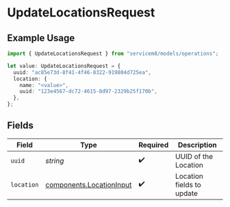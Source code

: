 # UpdateLocationsRequest

## Example Usage

```typescript
import { UpdateLocationsRequest } from "servicem8/models/operations";

let value: UpdateLocationsRequest = {
  uuid: "ac85e73d-8f41-4f46-8322-919804d725ea",
  location: {
    name: "<value>",
    uuid: "123e4567-dc72-4615-8d97-2329b25f170b",
  },
};
```

## Fields

| Field                                                                | Type                                                                 | Required                                                             | Description                                                          |
| -------------------------------------------------------------------- | -------------------------------------------------------------------- | -------------------------------------------------------------------- | -------------------------------------------------------------------- |
| `uuid`                                                               | *string*                                                             | :heavy_check_mark:                                                   | UUID of the Location                                                 |
| `location`                                                           | [components.LocationInput](../../models/components/locationinput.md) | :heavy_check_mark:                                                   | Location fields to update                                            |